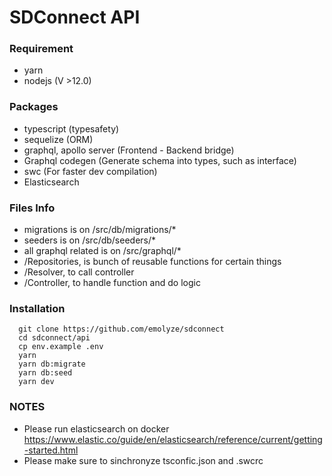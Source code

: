 # SDConnect API

### Requirement

-   yarn
-   nodejs (V >12.0)

### Packages

-   typescript (typesafety)
-   sequelize (ORM)
-   graphql, apollo server (Frontend - Backend bridge)
-   Graphql codegen (Generate schema into types, such as interface)
-   swc (For faster dev compilation)
-   Elasticsearch

### Files Info

-   migrations is on /src/db/migrations/\*
-   seeders is on /src/db/seeders/\*
-   all graphql related is on /src/graphql/\*
-   /Repositories, is bunch of reusable functions for certain things
-   /Resolver, to call controller
-   /Controller, to handle function and do logic

### Installation

```
  git clone https://github.com/emolyze/sdconnect
  cd sdconnect/api
  cp env.example .env
  yarn
  yarn db:migrate
  yarn db:seed
  yarn dev
```

### NOTES

-   Please run elasticsearch on docker https://www.elastic.co/guide/en/elasticsearch/reference/current/getting-started.html
-   Please make sure to sinchronyze tsconfic.json and .swcrc
